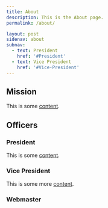 ```yaml
---
title: About
description: This is the About page.
permalink: /about/

layout: post
sidenav: about
subnav:
  - text: President
    href: '#President'
  - text: Vice President
    href: '#Vice-President'
---
```


## Mission

This is some [content](https://18f.gsa.gov/).

## Officers

### President

This is some [content](https://18f.gsa.gov/).

### Vice President

This is some more [content](javascript:void(0);).

### Webmaster